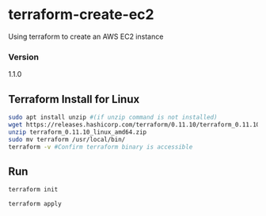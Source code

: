 # terraform-create-ec2
Using terraform to create an AWS EC2 instance

### Version

1.1.0

## Terraform Install for Linux

```bash
sudo apt install unzip #(if unzip command is not installed)
wget https://releases.hashicorp.com/terraform/0.11.10/terraform_0.11.10_linux_amd64.zip
unzip terraform_0.11.10_linux_amd64.zip
sudo mv terraform /usr/local/bin/
terraform -v #Confirm terraform binary is accessible

```

## Run

```bash
terraform init

terraform apply
```
